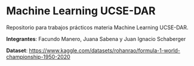 # Machine Learning UCSE-DAR
Repositorio para trabajos prácticos materia Machine Learning UCSE-DAR.

**Integrantes**: Facundo Manero, Juana Sabena y Juan Ignacio Schaberger

**Dataset**: https://www.kaggle.com/datasets/rohanrao/formula-1-world-championship-1950-2020
